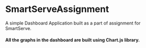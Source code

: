 # SmartServeAssignment

A simple Dashboard Application built as a part of assignment for SmartServe.

#### All the graphs in the dashboard are built using Chart.js library. 
